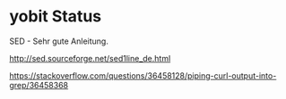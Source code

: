 # yobit Status

SED - Sehr gute Anleitung.

http://sed.sourceforge.net/sed1line_de.html

https://stackoverflow.com/questions/36458128/piping-curl-output-into-grep/36458368
